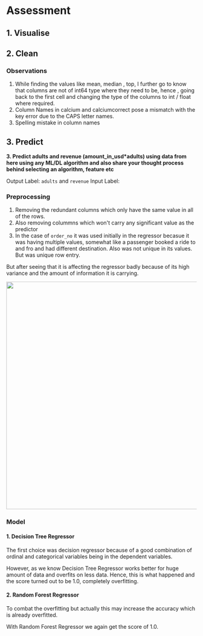 # Assessment 

## 1. Visualise


## 2. Clean

### Observations

1. While finding the values like mean, median , top, I further go to know that columns are not of int64 type where they need to be, hence , going back to the first cell and changing the type of the columns to int / float where required. 
2. Column Names in calcium and calciumcorrect pose a mismatch with the key error due to the CAPS letter names. 
3. Spelling mistake in column names
   

## 3. Predict

**3. Predict adults and revenue (amount_in_usd*adults) using data from here using any ML/DL algorithm and also share your thought process behind selecting an algorithm, feature etc**

Output Label: `adults` and `revenue`
Input Label: 

### Preprocessing 

1. Removing the redundant columns which only have the same value in all of the rows.
2. Also removing colummns which won't carry any significant value as the predictor
3. In the case of `order_no` it was used initially in the regressor becasue it was having multiple values, somewhat like a passenger booked a ride to and fro and had different destination. Also was not unique in its values. But was unique row entry. 

But after seeing that it is affecting the regressor badly because of its high variance and the amount of information it is carrying. 

<img src = "https://miro.medium.com/max/1250/1*Q0PrzYheyZTU4E0Og5AW4A.png" width = 600>

### Model 

#### 1. Decision Tree Regressor
   The first choice was decision regressor because of a good combination of ordinal and categorical variables being in the dependent variables. 

   However, as we know Decision Tree Regressor works better for huge amount of data and overfits on less data. Hence, this is what happened and the score turned out to be 1.0, completely overfitting. 


#### 2. Random Forest Regressor 

To combat the overfitting but actually this may increase the accuracy which is already overfitted. 

With Random Forest Regressor we again get the score of 1.0. 



